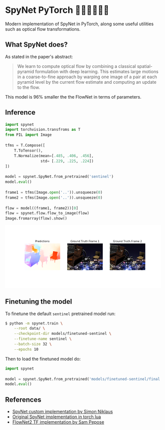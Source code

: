 # SpyNet PyTorch 🏊🏼‍♀️🏃🏼‍♀️

Modern implementation of SpyNet in PyTorch, along some useful utilities
such as optical flow transformations.

## What SpyNet does?

As stated in the paper's abstract:

> We learn to compute optical flow by combining a classical spatial-pyramid formulation with deep learning. This estimates large motions in a coarse-to-fine approach by warping one image of a pair at each pyramid level by the current flow estimate and computing an update to the flow.

This model is 96% smaller the the FlowNet in terms of parameters.

## Inference 

```python
import spynet
import torchvision.transfroms as T
from PIL import Image

tfms = T.Compose([
    T.ToTensor(),
    T.Normalize(mean=[.485, .406, .456], 
                std= [.229, .225, .224])
])

model = spynet.SpyNet.from_pretrained('sentinel')
model.eval()

frame1 = tfms(Image.open('..')).unsqueeze(0)
frame2 = tfms(Image.open('..')).unsqueeze(0)

flow = model((frame1, frame2))[0]
flow = spynet.flow.flow_to_image(flow)
Image.fromarray(flow).show()
```

![Flying chair example](figures/chair_example.png)


## Finetuning the model

To finetune the default `sentinel` pretrained model run:

```bash
$ python -m spynet.train \
    --root data/ \
    --checkpoint-dir models/finetuned-sentinel \
    --finetune-name sentinel \
    --batch-size 32 \
    --epochs 10
```

Then to load the finetuned model do:

```python
import spynet

model = spynet.SpyNet.from_pretrained('models/finetuned-sentinel/final.pt')
model.eval()
```


## References

- [SpyNet custom implementation by Simon Niklaus](https://github.com/sniklaus/pytorch-spynet/)
- [Original SpyNet implementation in torch lua](https://github.com/anuragranj/spynet)
- [FlowNet2 TF implementation by Sam Pepose](https://github.com/sampepose/flownet2-tf)
